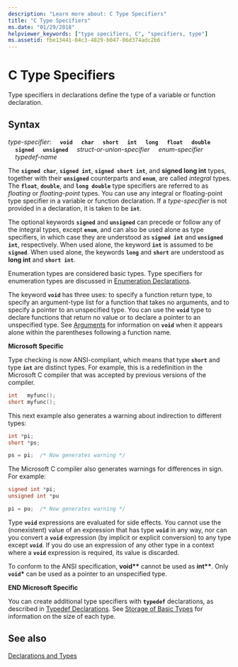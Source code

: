 ```yaml
---
description: "Learn more about: C Type Specifiers"
title: "C Type Specifiers"
ms.date: "01/29/2018"
helpviewer_keywords: ["type specifiers, C", "specifiers, type"]
ms.assetid: fbe13441-04c3-4829-b047-06d374adc2b6
---
```

# C Type Specifiers

Type specifiers in declarations define the type of a variable or function declaration.

## Syntax

*type-specifier*:
&nbsp;&nbsp;&nbsp;&nbsp;**`void`**
&nbsp;&nbsp;&nbsp;&nbsp;**`char`**
&nbsp;&nbsp;&nbsp;&nbsp;**`short`**
&nbsp;&nbsp;&nbsp;&nbsp;**`int`**
&nbsp;&nbsp;&nbsp;&nbsp;**`long`**
&nbsp;&nbsp;&nbsp;&nbsp;**`float`**
&nbsp;&nbsp;&nbsp;&nbsp;**`double`**
&nbsp;&nbsp;&nbsp;&nbsp;**`signed`**
&nbsp;&nbsp;&nbsp;&nbsp;**`unsigned`**
&nbsp;&nbsp;&nbsp;&nbsp;*struct-or-union-specifier*
&nbsp;&nbsp;&nbsp;&nbsp;*enum-specifier*
&nbsp;&nbsp;&nbsp;&nbsp;*typedef-name*

The **`signed char`**, **`signed int`**, **`signed short int`**, and **signed long int** types, together with their **`unsigned`** counterparts and **`enum`**, are called *integral* types. The **`float`**, **`double`**, and **`long double`** type specifiers are referred to as *floating* or *floating-point* types. You can use any integral or floating-point type specifier in a variable or function declaration. If a *type-specifier* is not provided in a declaration, it is taken to be **`int`**.

The optional keywords **`signed`** and **`unsigned`** can precede or follow any of the integral types, except **`enum`**, and can also be used alone as type specifiers, in which case they are understood as **`signed int`** and **`unsigned int`**, respectively. When used alone, the keyword **`int`** is assumed to be **`signed`**. When used alone, the keywords **`long`** and **`short`** are understood as **long int** and **`short int`**.

Enumeration types are considered basic types. Type specifiers for enumeration types are discussed in [Enumeration Declarations](../c-language/c-enumeration-declarations.md).

The keyword **`void`** has three uses: to specify a function return type, to specify an argument-type list for a function that takes no arguments, and to specify a pointer to an unspecified type. You can use the **`void`** type to declare functions that return no value or to declare a pointer to an unspecified type. See [Arguments](../c-language/arguments.md) for information on **`void`** when it appears alone within the parentheses following a function name.

**Microsoft Specific**

Type checking is now ANSI-compliant, which means that type **`short`** and type **`int`** are distinct types. For example, this is a redefinition in the Microsoft C compiler that was accepted by previous versions of the compiler.

```C
int   myfunc();
short myfunc();
```

This next example also generates a warning about indirection to different types:

```C
int *pi;
short *ps;

ps = pi;  /* Now generates warning */
```

The Microsoft C compiler also generates warnings for differences in sign. For example:

```C
signed int *pi;
unsigned int *pu

pi = pu;  /* Now generates warning */
```

Type **`void`** expressions are evaluated for side effects. You cannot use the (nonexistent) value of an expression that has type **`void`** in any way, nor can you convert a **`void`** expression (by implicit or explicit conversion) to any type except **`void`**. If you do use an expression of any other type in a context where a **`void`** expression is required, its value is discarded.

To conform to the ANSI specification, <strong>void\*\*</strong> cannot be used as <strong>int\*\*</strong>. Only **`void`**<strong>\*</strong> can be used as a pointer to an unspecified type.

**END Microsoft Specific**

You can create additional type specifiers with **`typedef`** declarations, as described in [Typedef Declarations](../c-language/typedef-declarations.md). See [Storage of Basic Types](../c-language/storage-of-basic-types.md) for information on the size of each type.

## See also

[Declarations and Types](../c-language/declarations-and-types.md)
